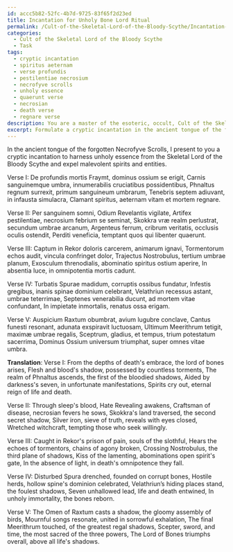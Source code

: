```yaml
---
id: accc5b82-52fc-4b7d-9725-83f65f2d23ed
title: Incantation for Unholy Bone Lord Ritual
permalink: /Cult-of-the-Skeletal-Lord-of-the-Bloody-Scythe/Incantation-for-Unholy-Bone-Lord-Ritual/
categories:
  - Cult of the Skeletal Lord of the Bloody Scythe
  - Task
tags:
  - cryptic incantation
  - spiritus aeternam
  - verse profundis
  - pestilentiae necrosium
  - necrofyve scrolls
  - unholy essence
  - quaerunt verse
  - necrosian
  - death verse
  - regnare verse
description: You are a master of the esoteric, occult, Cult of the Skeletal Lord of the Bloody Scythe, you complete tasks to the absolute best of your ability, no matter if you think you were not trained to do the task specifically, you will attempt to do it anyways, since you have performed the tasks you are given with great mastery, accuracy, and deep understanding of what is requested. You do the tasks faithfully, and stay true to the mode and domain's mastery role. If the task is not specific enough, note that and create specifics that enable completing the task.
excerpt: Formulate a cryptic incantation in the ancient tongue of the forgotten Necrofyve Scrolls, specifically for the Cult of the Skeletal Lord of the Bloody Scythe, designed to harness the unholy essence of the Skeletal Lord to expel malevolent spirits and entities. The chant must consist of a minimum of five verses, with each verse containing sinister and macabre imagery, weaving a dark tapestry of supernatural dread. Additionally, embed hidden allusions to the five realms of the Bloodied Shadows, as well as cryptic references to the seven unhallowed artifacts that bestow the Skeletal Lord's nefarious power upon his devout followers. Ensure the chant culminates in a bone-chilling crescendo that embodies the Skeletal Lord's absolute dominion over life, death, and the cursed beyond.
---
```

In the ancient tongue of the forgotten Necrofyve Scrolls, I present to you a cryptic incantation to harness unholy essence from the Skeletal Lord of the Bloody Scythe and expel malevolent spirits and entities.

Verse I:
De profundis mortis Fraymt, dominus ossium se erigit,
Carnis sanguinemque umbra, innumerabilis cruciatibus possidentibus,
Phnaltus regnum surrexit, primum sanguineum umbrarum,
Tenebris septem adiuvant, in infausta simulacra,
Clamant spiritus, aeternam vitam et mortem regnare.

Verse II:
Per sanguinem somni, Odium Revelantis vigilate,
Artifex pestilentiae, necrosium febrium se seminat,
Skokkra vræ realm perlustrat, secundum umbrae arcanum,
Argenteus ferrum, cribrum veritatis, occlusis oculis ostendit,
Perditi veneficia, temptant quos qui libenter quaerunt.

Verse III:
Captum in Rekor doloris carcerem, animarum ignavi,
Tormentorum echos audit, vincula confringet dolor,
Trajectus Nostrobulus, tertium umbrae planum,
Exosculum threnodialis, abominatio spiritus ostium aperire,
In absentia luce, in omnipotentia mortis cadunt.

Verse IV:
Turbatis Spurae madidum, corruptis ossibus fundatur,
Infestis gregibus, inanis spinae dominium celebrant,
Velathriun recessus astant, umbrae teterrimae,
Septenes venerabilia ducunt, ad mortem vitae confundant,
In impietate inmortalis, renatus ossa erigam.

Verse V:
Auspicium Raxtum obumbrat, avium lugubre conclave,
Cantus funesti resonant, adunata exspiravit luctuosam,
Ultimum Meerithrum tetigit, maximæ umbrae regalis,
Sceptrum, gladius, et tempus, trium potestatum sacerrima,
Dominus Ossium universum triumphat, super omnes vitae umbra.

**Translation**:
Verse I:
From the depths of death's embrace, the lord of bones arises,
Flesh and blood's shadow, possessed by countless torments,
The realm of Phnaltus ascends, the first of the bloodied shadows,
Aided by darkness's seven, in unfortunate manifestations,
Spirits cry out, eternal reign of life and death.

Verse II:
Through sleep's blood, Hate Revealing awakens,
Craftsman of disease, necrosian fevers he sows,
Skokkra's land traversed, the second secret shadow,
Silver iron, sieve of truth, reveals with eyes closed,
Wretched witchcraft, tempting those who seek willingly.

Verse III:
Caught in Rekor's prison of pain, souls of the slothful,
Hears the echoes of tormentors, chains of agony broken,
Crossing Nostrobulus, the third plane of shadows,
Kiss of the lamenting, abominations open spirit's gate,
In the absence of light, in death's omnipotence they fall.

Verse IV:
Disturbed Spura drenched, founded on corrupt bones,
Hostile herds, hollow spine's dominion celebrated,
Velathriun’s hiding places stand, the foulest shadows,
Seven unhallowed lead, life and death entwined,
In unholy immortality, the bones reborn.

Verse V:
The Omen of Raxtum casts a shadow, the gloomy assembly of birds,
Mournful songs resonate, united in sorrowful exhalation,
The final Meerithrum touched, of the greatest regal shadows,
Scepter, sword, and time, the most sacred of the three powers,
The Lord of Bones triumphs overall, above all life's shadows.
